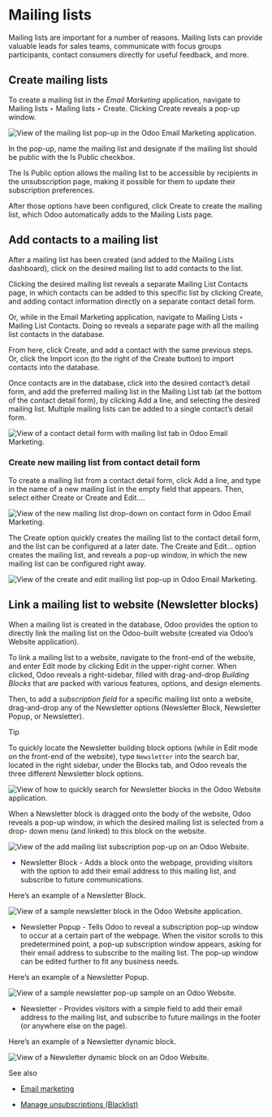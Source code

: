 # Mailing lists

Mailing lists are important for a number of reasons. Mailing lists can provide
valuable leads for sales teams, communicate with focus groups participants,
contact consumers directly for useful feedback, and more.

## Create mailing lists

To create a mailing list in the _Email Marketing_ application, navigate to
Mailing lists ‣ Mailing lists ‣ Create. Clicking Create reveals a pop-up
window.

![View of the mailing list pop-up in the Odoo Email Marketing
application.](../../../_images/new-mailing-list-popup.png)

In the pop-up, name the mailing list and designate if the mailing list should
be public with the Is Public checkbox.

The Is Public option allows the mailing list to be accessible by recipients in
the unsubscription page, making it possible for them to update their
subscription preferences.

After those options have been configured, click Create to create the mailing
list, which Odoo automatically adds to the Mailing Lists page.

## Add contacts to a mailing list

After a mailing list has been created (and added to the Mailing Lists
dashboard), click on the desired mailing list to add contacts to the list.

Clicking the desired mailing list reveals a separate Mailing List Contacts
page, in which contacts can be added to this specific list by clicking Create,
and adding contact information directly on a separate contact detail form.

Or, while in the Email Marketing application, navigate to Mailing Lists ‣
Mailing List Contacts. Doing so reveals a separate page with all the mailing
list contacts in the database.

From here, click Create, and add a contact with the same previous steps. Or,
click the Import icon (to the right of the Create button) to import contacts
into the database.

Once contacts are in the database, click into the desired contact’s detail
form, and add the preferred mailing list in the Mailing List tab (at the
bottom of the contact detail form), by clicking Add a line, and selecting the
desired mailing list. Multiple mailing lists can be added to a single
contact’s detail form.

![View of a contact detail form with mailing list tab in Odoo Email
Marketing.](../../../_images/contact-form-mailing-list-tab.png)

### Create new mailing list from contact detail form

To create a mailing list from a contact detail form, click Add a line, and
type in the name of a new mailing list in the empty field that appears. Then,
select either Create or Create and Edit….

![View of the new mailing list drop-down on contact form in Odoo Email
Marketing.](../../../_images/new-list-dropdown-create-options.png)

The Create option quickly creates the mailing list to the contact detail form,
and the list can be configured at a later date. The Create and Edit… option
creates the mailing list, and reveals a pop-up window, in which the new
mailing list can be configured right away.

![View of the create and edit mailing list pop-up in Odoo Email
Marketing.](../../../_images/create-and-edit-mailing-list-popup.png)

## Link a mailing list to website (Newsletter blocks)

When a mailing list is created in the database, Odoo provides the option to
directly link the mailing list on the Odoo-built website (created via Odoo’s
Website application).

To link a mailing list to a website, navigate to the front-end of the website,
and enter Edit mode by clicking Edit in the upper-right corner. When clicked,
Odoo reveals a right-sidebar, filled with drag-and-drop _Building Blocks_ that
are packed with various features, options, and design elements.

Then, to add a _subscription field_ for a specific mailing list onto a
website, drag-and-drop any of the Newsletter options (Newsletter Block,
Newsletter Popup, or Newsletter).

Tip

To quickly locate the Newsletter building block options (while in Edit mode on
the front-end of the website), type `Newsletter` into the search bar, located
in the right sidebar, under the Blocks tab, and Odoo reveals the three
different Newsletter block options.

![View of how to quickly search for Newsletter blocks in the Odoo Website
application.](../../../_images/newsletter-block-search.png)

When a Newsletter block is dragged onto the body of the website, Odoo reveals
a pop-up window, in which the desired mailing list is selected from a drop-
down menu (and linked) to this block on the website.

![View of the add mailing list subscription pop-up on an Odoo
Website.](../../../_images/add-mailing-list-popup-website.png)

  * Newsletter Block \- Adds a block onto the webpage, providing visitors with the option to add their email address to this mailing list, and subscribe to future communications.

Here’s an example of a Newsletter Block.

![View of a sample newsletter block in the Odoo Website
application.](../../../_images/newsletter-block-sample.png)

  * Newsletter Popup \- Tells Odoo to reveal a subscription pop-up window to occur at a certain part of the webpage. When the visitor scrolls to this predetermined point, a pop-up subscription window appears, asking for their email address to subscribe to the mailing list. The pop-up window can be edited further to fit any business needs.

Here’s an example of a Newsletter Popup.

![View of a sample newsletter pop-up sample on an Odoo
Website.](../../../_images/newsletter-popup-sample.png)

  * Newsletter \- Provides visitors with a simple field to add their email address to the mailing list, and subscribe to future mailings in the footer (or anywhere else on the page).

Here’s an example of a Newsletter dynamic block.

![View of a Newsletter dynamic block on an Odoo
Website.](../../../_images/newsletter-footer-block-sample.png)

See also

  * [Email marketing](../email_marketing.html)

  * [Manage unsubscriptions (Blacklist)](unsubscriptions.html)

